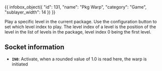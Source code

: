 {{ infobox_object({
	"id": 131,
	"name": "Pkg Warp",
	"category": "Game",
	"sublayer_width": 14
}) }}

Play a specific level in the current package. Use the configuration button to set which level index to play. The level index of a level is the position of the level in the list of levels in the package, level index 0 being the first level.

## Socket information
- **`IN0`**: Activate, when a rounded value of 1.0 is read here, the warp is initiated